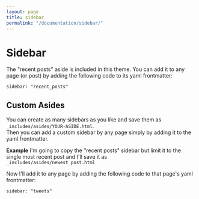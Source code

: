 ```yaml
---
layout: page
title: sidebar
permalink: "/documentation/sidebar/"
--- 
```

# Sidebar
The "recent posts" aside is included in this theme. You can add it to any page (or post) by adding the following code to its yaml frontmatter:
```
sidebar: "recent_posts"
```

## Custom Asides
You can create as many sidebars as you like and save them as `_includes/asides/YOUR-ASIDE.html`.    
Then you can add a custom sidebar by any page simply by adding it to the yaml frontmatter.

**Example**
I'm going to copy the "recent posts" sidebar but limit it to the single most recent post and I'll save it as `_includes/asides/newest_post.html`

Now I'll add it to any page by adding the following code to that page's yaml frontmatter:
```
sidebar: "tweets"
```

